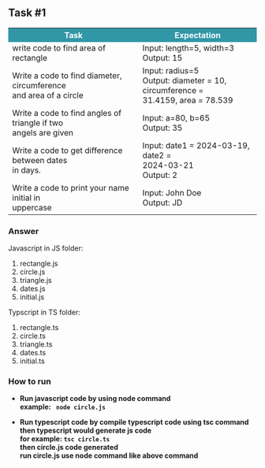 ## Task #1


<table>
    <tr>
        <th style="background: #3197A7; color: white;">
            Task
        </th>
        <th style="background: #3197A7; color: white;">
        Expectation
        </th>
    </tr>
    <tr>
        <td>
            write code to find area of rectangle
        </td>
        <td>
            Input: length=5, width=3 </br>
            Output: 15
        </td>
    </tr>
    <tr>
        <td>
            Write a code to find diameter, circumference </br>
            and area of a circle
        </td>
        <td>
            Input: radius=5 </br>
            Output: diameter = 10, circumference = </br>
            31.4159, area = 78.539
        </td>
    </tr>
    <tr>
        <td>
            Write a code to find angles of triangle if two </br>
            angels are given
        </td>
        <td>
            Input: a=80, b=65 </br>
            Output: 35
        </td>
    </tr>
    <tr>
        <td>
            Write a code to get difference between dates </br>
            in days.
        </td>
        <td>
            Input: date1 = 2024-03-19, date2 = </br>
            2024-03-21 </br>
            Output: 2
        </td>
    </tr>
    <tr>
        <td>
            Write a code to print your name initial in </br>
            uppercase
        </td>
        <td>
            Input: John Doe </br>
            Output: JD
        </td>
    </tr>
</table>

### Answer

<p>Javascript in JS folder:</p>

1. rectangle.js
2. circle.js
3. triangle.js
4. dates.js
5. initial.js

<p>Typscript in TS folder:</p>

1. rectangle.ts
2. circle.ts
3. triangle.ts
4. dates.ts
5. initial.ts

### How to run

- <b>Run javascript code by using node command</b> </br>
<b>example: ``` node circle.js```</b>

- <b>Run typescript code by compile typescript code using tsc command</b> </br>
<b>then typescript would generate js code </b> </br>
<b>for example: ``` tsc circle.ts ```</b> </br>
<b>then circle.js code generated</b> </br>
<b>run circle.js use node command like above command
